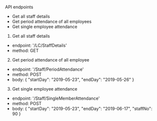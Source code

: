 API endpoints
  * Get all staff details
  * Get period attendance of all employees
  * Get single employee attendance

1. Get all staff details

  * endpoint: '/LC/StaffDetails'
  * method: GET

2. Get period attendance of all employee

  * endpoint: '/Staff/PeriodAttendance'
  * method: POST
  * body: 
          {
	          "startDay": "2019-05-23",
	          "endDay": "2019-05-26"
          }

3. Get single employee attendance

  * endpoint: '/Staff/SingleMemberAttendance'
  * method: POST
  * body: 
          {
            "startDay": "2019-05-23",
            "endDay": "2019-06-17",
            "staffNo": 90
          }